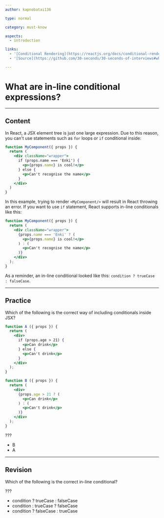 ```yaml
---
author: kapnobatai136

type: normal

category: must-know

aspects:
  - introduction

links:
  - '[Conditional Rendering](https://reactjs.org/docs/conditional-rendering.html){documentation}'
  - '[Source](https://github.com/30-seconds/30-seconds-of-interviews#what-are-inline-conditional-expressions){website}'

---
```


# What are in-line conditional expressions?

---
## Content

In React, a JSX element tree is just one large expression. Due to this reason, you can't use statements such as `for` loops or `if` conditional inside:

```jsx
function MyComponent({ props }) {
  return (
    <div className="wrapper">
      if (props.name === 'Enki') {
        <p>{props.name} is cool!</p>
      } else {
        <p>Can't recognise the name</p>
      }
    </div>
  )
}
```

In this example, trying to render `<MyComponent/>` will result in React throwing an error. If you want to use `if` statement, React supports in-line conditionals like this:

```jsx
function MyComponent({ props }) {
  return (
    <div className="wrapper">
      {props.name === 'Enki' ? (
        <p>{props.name} is cool!</p>
      ) : (
        <p>Can't recognise the name</p>
      )}
    </div>
  );
}
```

As a reminder, an in-line conditional looked like this: `condition ? trueCase : falseCase`.


---
## Practice

Which of the following is the correct way of including conditionals inside JSX?

```jsx
function A ({ props }) {
  return (
    <div>
      if (props.age > 21) {
        <p>Can drink</p>
      } else {
        <p>Can't drink</p>
      }
    </div>
  );
}

function B ({ props }) {
  return (
    <div>
      {props.age > 21 ? (
        <p>Can drink</p>
      ) : (
        <p>Can't drink</p>
      )}
    </div>
  );
}
```

???

* B
* A

---
## Revision

Which of the following is the correct in-line conditional?

???

* condition ? trueCase : falseCase
* condition : trueCase ? falseCase
* condition ? falseCase : trueCase
